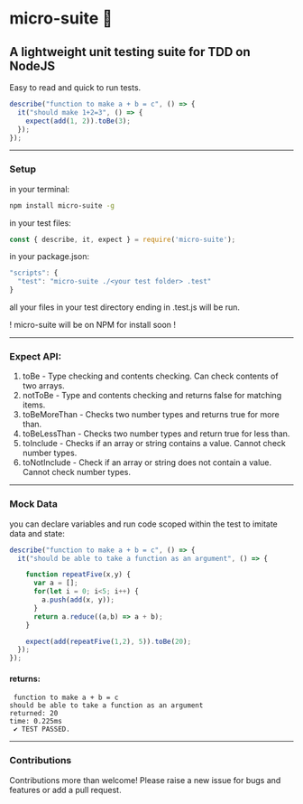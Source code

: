 # micro-suite :traffic_light:
## A lightweight unit testing suite for TDD on NodeJS

Easy to read and quick to run tests.

```javascript
describe("function to make a + b = c", () => {
  it("should make 1+2=3", () => {
    expect(add(1, 2)).toBe(3);
  });
});
```
____
### Setup
in your terminal:
```bash
npm install micro-suite -g
```
in your test files:
```javascript
const { describe, it, expect } = require('micro-suite');
```
in your package.json:
```javascript
"scripts": {
  "test": "micro-suite ./<your test folder> .test"
}
```
all your files in your test directory ending in .test.js will be run.

! micro-suite will be on NPM for install soon !
____

### Expect API:

1. toBe - Type checking and contents checking. Can check contents of two arrays.
2. notToBe - Type and contents checking and returns false for matching items.
3. toBeMoreThan - Checks two number types and returns true for more than.
4. toBeLessThan - Checks two number types and return true for less than.
5. toInclude - Checks if an array or string contains a value. Cannot check number types.
6. toNotInclude - Check if an array or string does not contain a value. Cannot check number types.
_____
### Mock Data
you can declare variables and run code scoped within the test to imitate data and state:
```javascript
describe("function to make a + b = c", () => {
  it("should be able to take a function as an argument", () => {

    function repeatFive(x,y) {
      var a = [];
      for(let i = 0; i<5; i++) {
        a.push(add(x, y));
      }
      return a.reduce((a,b) => a + b);
    }

    expect(add(repeatFive(1,2), 5)).toBe(20);
  });
});
```
#### returns:
```
 function to make a + b = c
should be able to take a function as an argument
returned: 20
time: 0.225ms
 ✔ TEST PASSED.
```
____
### Contributions
Contributions more than welcome!
Please raise a new issue for bugs and features or add a pull request.
